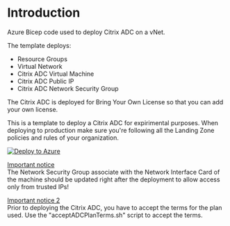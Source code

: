 # Introduction 
Azure Bicep code used to deploy Citrix ADC on a vNet.

The template deploys:
* Resource Groups
* Virtual Network
* Citrix ADC Virtual Machine
* Citrix ADC Public IP
* Citrix ADC Network Security Group

The Citrix ADC is deployed for Bring Your Own License so that you can add your own license.

This is a template to deploy a Citrix ADC for expirimental purposes. When deploying to production make sure you're following all the Landing Zone policies and rules of your organization.

[![Deploy to Azure](https://aka.ms/deploytoazurebutton)](https://portal.azure.com/#create/Microsoft.Template/uri/https%3A%2F%2Fraw.githubusercontent.com%2Fcpolydorou%2FBicepSamples%2Fmain%2FNetworking-CitrixADC-001%2F900-IaC-FullDeployment-001%2Fmain.json)

<u>Important notice</u></br>
The Network Security Group associate with the Network Interface Card of the machine should be updated right after the deployment
to allow access only from trusted IPs!

<u>Important notice 2</u></br>
Prior to deploying the Citrix ADC, you have to accept the terms for the plan used. Use the "acceptADCPlanTerms.sh" script to accept the terms.